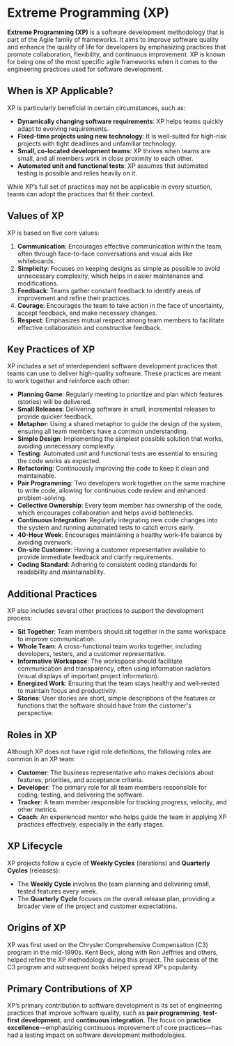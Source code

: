 # Extreme Programming (XP)

**Extreme Programming (XP)** is a software development methodology that is part of the Agile family of frameworks. It aims to improve software quality and enhance the quality of life for developers by emphasizing practices that promote collaboration, flexibility, and continuous improvement. XP is known for being one of the most specific agile frameworks when it comes to the engineering practices used for software development.

## When is XP Applicable?

XP is particularly beneficial in certain circumstances, such as:
- **Dynamically changing software requirements**: XP helps teams quickly adapt to evolving requirements.
- **Fixed-time projects using new technology**: It is well-suited for high-risk projects with tight deadlines and unfamiliar technology.
- **Small, co-located development teams**: XP thrives when teams are small, and all members work in close proximity to each other.
- **Automated unit and functional tests**: XP assumes that automated testing is possible and relies heavily on it.

While XP’s full set of practices may not be applicable in every situation, teams can adopt the practices that fit their context.

## Values of XP

XP is based on five core values:
1. **Communication**: Encourages effective communication within the team, often through face-to-face conversations and visual aids like whiteboards.
2. **Simplicity**: Focuses on keeping designs as simple as possible to avoid unnecessary complexity, which helps in easier maintenance and modifications.
3. **Feedback**: Teams gather constant feedback to identify areas of improvement and refine their practices.
4. **Courage**: Encourages the team to take action in the face of uncertainty, accept feedback, and make necessary changes.
5. **Respect**: Emphasizes mutual respect among team members to facilitate effective collaboration and constructive feedback.

## Key Practices of XP

XP includes a set of interdependent software development practices that teams can use to deliver high-quality software. These practices are meant to work together and reinforce each other:

- **Planning Game**: Regularly meeting to prioritize and plan which features (stories) will be delivered.
- **Small Releases**: Delivering software in small, incremental releases to provide quicker feedback.
- **Metaphor**: Using a shared metaphor to guide the design of the system, ensuring all team members have a common understanding.
- **Simple Design**: Implementing the simplest possible solution that works, avoiding unnecessary complexity.
- **Testing**: Automated unit and functional tests are essential to ensuring the code works as expected.
- **Refactoring**: Continuously improving the code to keep it clean and maintainable.
- **Pair Programming**: Two developers work together on the same machine to write code, allowing for continuous code review and enhanced problem-solving.
- **Collective Ownership**: Every team member has ownership of the code, which encourages collaboration and helps avoid bottlenecks.
- **Continuous Integration**: Regularly integrating new code changes into the system and running automated tests to catch errors early.
- **40-Hour Week**: Encourages maintaining a healthy work-life balance by avoiding overwork.
- **On-site Customer**: Having a customer representative available to provide immediate feedback and clarify requirements.
- **Coding Standard**: Adhering to consistent coding standards for readability and maintainability.

## Additional Practices

XP also includes several other practices to support the development process:
- **Sit Together**: Team members should sit together in the same workspace to improve communication.
- **Whole Team**: A cross-functional team works together, including developers, testers, and a customer representative.
- **Informative Workspace**: The workspace should facilitate communication and transparency, often using information radiators (visual displays of important project information).
- **Energized Work**: Ensuring that the team stays healthy and well-rested to maintain focus and productivity.
- **Stories**: User stories are short, simple descriptions of the features or functions that the software should have from the customer's perspective.

## Roles in XP

Although XP does not have rigid role definitions, the following roles are common in an XP team:
- **Customer**: The business representative who makes decisions about features, priorities, and acceptance criteria.
- **Developer**: The primary role for all team members responsible for coding, testing, and delivering the software.
- **Tracker**: A team member responsible for tracking progress, velocity, and other metrics.
- **Coach**: An experienced mentor who helps guide the team in applying XP practices effectively, especially in the early stages.

## XP Lifecycle

XP projects follow a cycle of **Weekly Cycles** (iterations) and **Quarterly Cycles** (releases):
- The **Weekly Cycle** involves the team planning and delivering small, tested features every week.
- The **Quarterly Cycle** focuses on the overall release plan, providing a broader view of the project and customer expectations.

## Origins of XP

XP was first used on the Chrysler Comprehensive Compensation (C3) program in the mid-1990s. Kent Beck, along with Ron Jeffries and others, helped refine the XP methodology during this project. The success of the C3 program and subsequent books helped spread XP's popularity.

## Primary Contributions of XP

XP’s primary contribution to software development is its set of engineering practices that improve software quality, such as **pair programming**, **test-first development**, and **continuous integration**. The focus on **practice excellence**—emphasizing continuous improvement of core practices—has had a lasting impact on software development methodologies.
